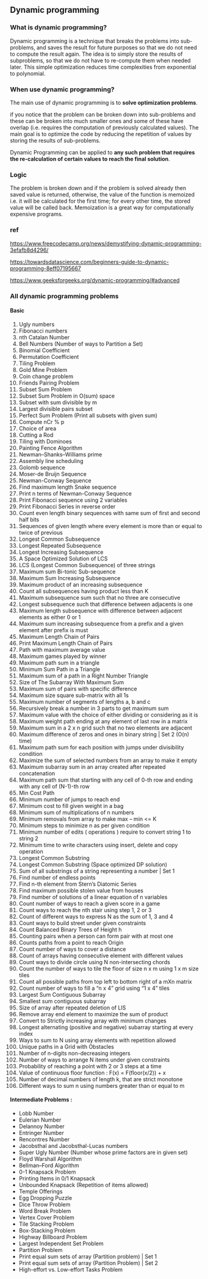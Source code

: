 ## Dynamic programming

### What is dynamic programming?
Dynamic programming is a technique that breaks the problems into sub-problems, and saves the result for future purposes so that we do not need to compute the result again.
The idea is to simply store the results of subproblems, so that we do not have to re-compute them when needed later.  This simple optimization reduces time complexities from exponential to polynomial.

### When use dynamic programming?
The main use of dynamic programming is to **solve optimization problems**.

if you notice that the problem can be broken down into sub-problems and these can be broken into much smaller ones and some of these have overlap (i.e. requires the computation of previously calculated values). The main goal is to optimize the code by reducing the repetition of values by storing the results of sub-problems.

Dynamic Programming can be applied to **any such problem that requires the re-calculation of certain values to reach the final solution**.

### Logic

The problem is broken down and if the problem is solved already then saved value is returned, otherwise, the value of the function is memoized i.e. it will be calculated for the first time; for every other time, the stored value will be called back. Memoization is a great way for computationally expensive programs.

### ref 
https://www.freecodecamp.org/news/demystifying-dynamic-programming-3efafb8d4296/

https://towardsdatascience.com/beginners-guide-to-dynamic-programming-8eff07195667

https://www.geeksforgeeks.org/dynamic-programming/#advanced

### All dynamic programming problems
#### Basic
1. Ugly numbers
2. Fibonacci numbers
3. nth Catalan Number
4. Bell Numbers (Number of ways to Partition a Set)
5. Binomial Coefficient
6. Permutation Coefficient
7. Tiling Problem
8. Gold Mine Problem
9. Coin change problem
10. Friends Pairing Problem
11. Subset Sum Problem
12. Subset Sum Problem in O(sum) space
13. Subset with sum divisible by m
14. Largest divisible pairs subset
15. Perfect Sum Problem (Print all subsets with given sum)
16. Compute nCr % p
17. Choice of area
18. Cutting a Rod
19. Tiling with Dominoes
20. Painting Fence Algorithm
21. Newman–Shanks–Williams prime
22. Assembly line scheduling
23. Golomb sequence
24. Moser-de Bruijn Sequence
25. Newman-Conway Sequence
26. Find maximum length Snake sequence
27. Print n terms of Newman-Conway Sequence
28. Print Fibonacci sequence using 2 variables
29. Print Fibonacci Series in reverse order
30. Count even length binary sequences with same sum of first and second half bits
31. Sequences of given length where every element is more than or equal to twice of previous
32. Longest Common Subsequence
33. Longest Repeated Subsequence
34. Longest Increasing Subsequence
35. A Space Optimized Solution of LCS
36. LCS (Longest Common Subsequence) of three strings
37. Maximum sum Bi-tonic Sub-sequence
38. Maximum Sum Increasing Subsequence
39. Maximum product of an increasing subsequence
40. Count all subsequences having product less than K
41. Maximum subsequence sum such that no three are consecutive
42. Longest subsequence such that difference between adjacents is one
43. Maximum length subsequence with difference between adjacent elements as either 0 or 1
44. Maximum sum increasing subsequence from a prefix and a given element after prefix is must
45. Maximum Length Chain of Pairs
46. Print Maximum Length Chain of Pairs
47. Path with maximum average value
48. Maximum games played by winner
49. Maximum path sum in a triangle
50. Minimum Sum Path in a Triangle
51. Maximum sum of a path in a Right Number Triangle
52. Size of The Subarray With Maximum Sum
53. Maximum sum of pairs with specific difference
54. Maximum size square sub-matrix with all 1s
55. Maximum number of segments of lengths a, b and c
56. Recursively break a number in 3 parts to get maximum sum
57. Maximum value with the choice of either dividing or considering as it is
58. Maximum weight path ending at any element of last row in a matrix
59. Maximum sum in a 2 x n grid such that no two elements are adjacent
60. Maximum difference of zeros and ones in binary string | Set 2 (O(n) time)
61. Maximum path sum for each position with jumps under divisibility condition
62. Maximize the sum of selected numbers from an array to make it empty
63. Maximum subarray sum in an array created after repeated concatenation
64. Maximum path sum that starting with any cell of 0-th row and ending with any cell of (N-1)-th row
65. Min Cost Path
66. Minimum number of jumps to reach end
67. Minimum cost to fill given weight in a bag
68. Minimum sum of multiplications of n numbers
69. Minimum removals from array to make max – min <= K
70. Minimum steps to minimize n as per given condition
71. Minimum number of edits ( operations ) require to convert string 1 to string 2
72. Minimum time to write characters using insert, delete and copy operation
73. Longest Common Substring
74. Longest Common Substring (Space optimized DP solution)
75. Sum of all substrings of a string representing a number | Set 1
76. Find number of endless points
77. Find n-th element from Stern’s Diatomic Series
78. Find maximum possible stolen value from houses
79. Find number of solutions of a linear equation of n variables
80. Count number of ways to reach a given score in a game
81. Count ways to reach the nth stair using step 1, 2 or 3
82. Count of different ways to express N as the sum of 1, 3 and 4
83. Count ways to build street under given constraints
84. Count Balanced Binary Trees of Height h
85. Counting pairs when a person can form pair with at most one
86. Counts paths from a point to reach Origin
87. Count number of ways to cover a distance
88. Count of arrays having consecutive element with different values
89. Count ways to divide circle using N non-intersecting chords
90. Count the number of ways to tile the floor of size n x m using 1 x m size tiles
91. Count all possible paths from top left to bottom right of a mXn matrix
92. Count number of ways to fill a “n x 4” grid using “1 x 4” tiles
93. Largest Sum Contiguous Subarray
94. Smallest sum contiguous subarray
95. Size of array after repeated deletion of LIS
96. Remove array end element to maximize the sum of product
97. Convert to Strictly increasing array with minimum changes
98. Longest alternating (positive and negative) subarray starting at every index
99. Ways to sum to N using array elements with repetition allowed
100. Unique paths in a Grid with Obstacles
101. Number of n-digits non-decreasing integers
102. Number of ways to arrange N items under given constraints
103. Probability of reaching a point with 2 or 3 steps at a time
104. Value of continuous floor function : F(x) = F(floor(x/2)) + x
105. Number of decimal numbers of length k, that are strict monotone
106. Different ways to sum n using numbers greater than or equal to m


#### Intermediate Problems :
- Lobb Number
- Eulerian Number
- Delannoy Number
- Entringer Number
- Rencontres Number
- Jacobsthal and Jacobsthal-Lucas numbers
- Super Ugly Number (Number whose prime factors are in given set)
- Floyd Warshall Algorithm
- Bellman–Ford Algorithm
- 0-1 Knapsack Problem
- Printing Items in 0/1 Knapsack
- Unbounded Knapsack (Repetition of items allowed)
- Temple Offerings
- Egg Dropping Puzzle
- Dice Throw Problem
- Word Break Problem
- Vertex Cover Problem
- Tile Stacking Problem
- Box-Stacking Problem
- Highway Billboard Problem
- Largest Independent Set Problem
- Partition Problem
- Print equal sum sets of array (Partition problem) | Set 1
- Print equal sum sets of array (Partition Problem) | Set 2
- High-effort vs. Low-effort Tasks Problem
